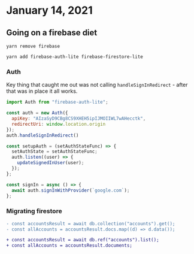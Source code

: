 # January 14, 2021

## Going on a firebase diet

```
yarn remove firebase

yarn add firebase-auth-lite firebase-firestore-lite
```

### Auth

Key thing that caught me out was not calling `handleSignInRedirect` - after that was in place it all works.

```javascript
import Auth from "firebase-auth-lite";

const auth = new Auth({
  apiKey: "AIzaSyD9CBg8CS9XHEH5ipIJMOIIWL7wAHecctk",
  redirectUri: window.location.origin
});
auth.handleSignInRedirect()

const setupAuth = (setAuthStateFunc) => {
  setAuthState = setAuthStateFunc;
  auth.listen((user) => {
    updateSignedInUser(user);
  });
};

const signIn = async () => {
  await auth.signInWithProvider(`google.com`);
};
```

### Migrating firestore

```diff
- const accountsResult = await db.collection("accounts").get();
- const allAccounts = accountsResult.docs.map((d) => d.data());

+ const accountsResult = await db.ref("accounts").list();
+ const allAccounts = accountsResult.documents;
```